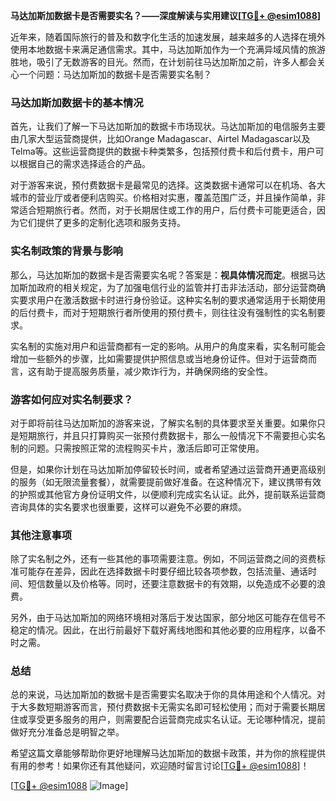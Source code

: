 **马达加斯加数据卡是否需要实名？——深度解读与实用建议[[TG💪+ @esim1088](https://t.me/s/esim1088)]**

近年来，随着国际旅行的普及和数字化生活的加速发展，越来越多的人选择在境外使用本地数据卡来满足通信需求。其中，马达加斯加作为一个充满异域风情的旅游胜地，吸引了无数游客的目光。然而，在计划前往马达加斯加之前，许多人都会关心一个问题：马达加斯加的数据卡是否需要实名制？

### 马达加斯加数据卡的基本情况

首先，让我们了解一下马达加斯加的数据卡市场现状。马达加斯加的电信服务主要由几家大型运营商提供，比如Orange Madagascar、Airtel Madagascar以及Telma等。这些运营商提供的数据卡种类繁多，包括预付费卡和后付费卡，用户可以根据自己的需求选择适合的产品。

对于游客来说，预付费数据卡是最常见的选择。这类数据卡通常可以在机场、各大城市的营业厅或者便利店购买。价格相对实惠，覆盖范围广泛，并且操作简单，非常适合短期旅行者。然而，对于长期居住或工作的用户，后付费卡可能更适合，因为它们提供了更多的定制化选项和服务支持。

### 实名制政策的背景与影响

那么，马达加斯加的数据卡是否需要实名呢？答案是：**视具体情况而定**。根据马达加斯加政府的相关规定，为了加强电信行业的监管并打击非法活动，部分运营商确实要求用户在激活数据卡时进行身份验证。这种实名制的要求通常适用于长期使用的后付费卡，而对于短期旅行者所使用的预付费卡，则往往没有强制性的实名制要求。

实名制的实施对用户和运营商都有一定的影响。从用户的角度来看，实名制可能会增加一些额外的步骤，比如需要提供护照信息或当地身份证件。但对于运营商而言，这有助于提高服务质量，减少欺诈行为，并确保网络的安全性。

### 游客如何应对实名制要求？

对于即将前往马达加斯加的游客来说，了解实名制的具体要求至关重要。如果你只是短期旅行，并且只打算购买一张预付费数据卡，那么一般情况下不需要担心实名制的问题。只需按照正常的流程购买卡片，激活后即可正常使用。

但是，如果你计划在马达加斯加停留较长时间，或者希望通过运营商开通更高级别的服务（如无限流量套餐），就需要提前做好准备。在这种情况下，建议携带有效的护照或其他官方身份证明文件，以便顺利完成实名认证。此外，提前联系运营商咨询具体的实名要求也很重要，这样可以避免不必要的麻烦。

### 其他注意事项

除了实名制之外，还有一些其他的事项需要注意。例如，不同运营商之间的资费标准可能存在差异，因此在选择数据卡时要仔细比较各项参数，包括流量、通话时间、短信数量以及价格等。同时，还要注意数据卡的有效期，以免造成不必要的浪费。

另外，由于马达加斯加的网络环境相对落后于发达国家，部分地区可能存在信号不稳定的情况。因此，在出行前最好下载好离线地图和其他必要的应用程序，以备不时之需。

### 总结

总的来说，马达加斯加的数据卡是否需要实名取决于你的具体用途和个人情况。对于大多数短期游客而言，预付费数据卡无需实名即可轻松使用；而对于需要长期居住或享受更多服务的用户，则需要配合运营商完成实名认证。无论哪种情况，提前做好充分准备总是明智之举。

希望这篇文章能够帮助你更好地理解马达加斯加的数据卡政策，并为你的旅程提供有用的参考！如果你还有其他疑问，欢迎随时留言讨论[[TG💪+ @esim1088](https://t.me/s/esim1088)]！

[[TG💪+ @esim1088](https://t.me/s/esim1088) ![Image](https://i.postimg.cc/4NQfJmqS/Snipaste-2025-05-13-00-14-12.png)]